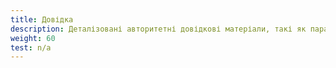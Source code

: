 ```yaml
---
title: Довідка
description: Деталізовані авторитетні довідкові матеріали, такі як параметри командного рядка, параметри конфігурації та параметри виклику API.
weight: 60
test: n/a
---
```

